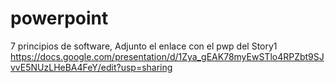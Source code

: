 # powerpoint
7 principios de software, Adjunto el enlace con el pwp del Story1
 https://docs.google.com/presentation/d/1Zya_gEAK78myEwSTlo4RPZbt9SJvvE5NUzLHeBA4FeY/edit?usp=sharing
 
 
